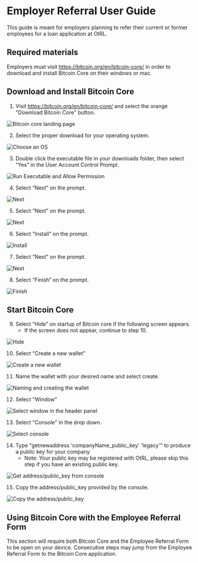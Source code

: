 # Employer Referral User Guide

This guide is meant for employers planning to refer their current or former employees for a loan application at OtRL.

## Required materials
Employers must visit https://bitcoin.org/en/bitcoin-core/ in order to download and install Bitcoin Core on their windows or mac.

## Download and Install Bitcoin Core

1. Visit https://bitcoin.org/en/bitcoin-core/ and select the orange "Download Bitcoin Core" button.

![Bitcoin core landing page](./img/bcc_landing_page.jpg)

2. Select the proper download for your operating system.

![Choose an OS](./img/bcc_download_os.jpg)

3. Double click the executable file in your downloads folder, then select “Yes” in the User Account Control Prompt.

![Run Executable and Allow Permission](./img/bcc_windows_auth.jpg)

4. Select “Next” on the prompt.

![Next](./img/bcc_next1.jpg)

5. Select “Next” on the prompt.

![Next](./img/bcc_next2.jpg)

6. Select “Install” on the prompt.

![Install](./img/bcc_next3.jpg)

7. Select “Next” on the prompt.

![Next](./img/bcc_next4.jpg)

8. Select “Finish” on the prompt.

![Finish](./img/bcc_next5.jpg)


## Start Bitcoin Core

9. Select “Hide” on startup of Bitcoin core if the following screen appears.
    - If the screen does not appear, continue to step 10.

![Hide](./img/bcc_hide.jpg)

10. Select “Create a new wallet”

![Create a new wallet](./img/bcc_create_wallet.jpg)

11. Name the wallet with your desired name and select create.

![Naming and creating the wallet](./img/bcc_wallet_prompt.jpg)

12. Select "Window"

![Select window in the header panel](./img/bcc_select_window.jpg)

13. Select "Console" in the drop down.

![Select console](./img/bcc_select_console.png)

14. Type "getnewaddress 'companyName_public_key' 'legacy'" to produce a public key for your company
    - Note: Your public key may be registered with OtRL, please skip this step if you have an existing public key.

![Get address/public_key from console](./img/bcc_get_address.jpg)

15. Copy the address/public_key provided by the console.

![Copy the address/public_key](./img/bcc_copy_address.jpg)

## Using Bitcoin Core with the Employee Referral Form
This section will require both Bitcoin Core and the Employee Referral Form to be open on your device. Consecutive steps may jump from the Employee Referral Form to the Bitcoin Core application.
